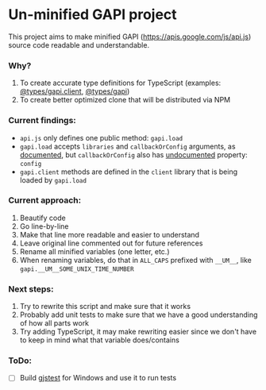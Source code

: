 # Un-minified GAPI project

This project aims to make minified GAPI (https://apis.google.com/js/api.js) source code readable and understandable.

### Why?

1. To create accurate type definitions for TypeScript (examples: [@types/gapi.client](https://www.npmjs.com/package/@types/gapi.client), [@types/gapi](https://www.npmjs.com/package/@types/gapi))
1. To create better optimized clone that will be distributed via NPM

### Current findings:
- `api.js` only defines one public method: `gapi.load`
- `gapi.load` accepts `libraries` and `callbackOrConfig` arguments, as [documented](https://github.com/google/google-api-javascript-client/blob/master/docs/reference.md#----gapiloadlibraries-callbackorconfig------), but `callbackOrConfig` also has [undocumented](https://github.com/google/google-api-javascript-client/issues/629) property: `config`
- `gapi.client` methods are defined in the `client` library that is being loaded by `gapi.load`

### Current approach:

1. Beautify code
1. Go line-by-line
1. Make that line more readable and easier to understand
1. Leave original line commented out for future references
1. Rename all minified variables (one letter, etc.)
1. When renaming variables, do that in `ALL_CAPS` prefixed with `__UM__`, like `gapi.__UM__SOME_UNIX_TIME_NUMBER`

### Next steps:

1. Try to rewrite this script and make sure that it works
1. Probably add unit tests to make sure that we have a good understanding of how all parts work
1. Try adding TypeScript, it may make rewriting easier since we don't have to keep in mind what that variable does/contains

### ToDo:

- [ ] Build [gjstest](https://github.com/google/gjstest/issues/20) for Windows and use it to run tests
